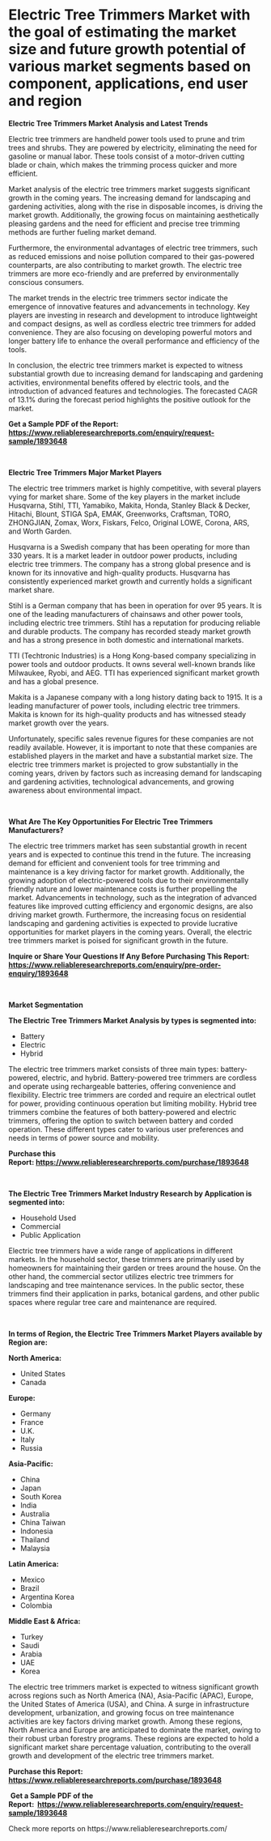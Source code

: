 <p><h1>Electric Tree Trimmers Market with the goal of estimating the market size and future growth potential of various market segments based on component, applications, end user and region</h1></p><p><strong>Electric Tree Trimmers Market Analysis and Latest Trends</strong></p>
<p><p>Electric tree trimmers are handheld power tools used to prune and trim trees and shrubs. They are powered by electricity, eliminating the need for gasoline or manual labor. These tools consist of a motor-driven cutting blade or chain, which makes the trimming process quicker and more efficient.</p><p>Market analysis of the electric tree trimmers market suggests significant growth in the coming years. The increasing demand for landscaping and gardening activities, along with the rise in disposable incomes, is driving the market growth. Additionally, the growing focus on maintaining aesthetically pleasing gardens and the need for efficient and precise tree trimming methods are further fueling market demand.</p><p>Furthermore, the environmental advantages of electric tree trimmers, such as reduced emissions and noise pollution compared to their gas-powered counterparts, are also contributing to market growth. The electric tree trimmers are more eco-friendly and are preferred by environmentally conscious consumers. </p><p>The market trends in the electric tree trimmers sector indicate the emergence of innovative features and advancements in technology. Key players are investing in research and development to introduce lightweight and compact designs, as well as cordless electric tree trimmers for added convenience. They are also focusing on developing powerful motors and longer battery life to enhance the overall performance and efficiency of the tools.</p><p>In conclusion, the electric tree trimmers market is expected to witness substantial growth due to increasing demand for landscaping and gardening activities, environmental benefits offered by electric tools, and the introduction of advanced features and technologies. The forecasted CAGR of 13.1% during the forecast period highlights the positive outlook for the market.</p></p>
<p><strong>Get a Sample PDF of the Report:&nbsp; <a href="https://www.reliableresearchreports.com/enquiry/request-sample/1893648">https://www.reliableresearchreports.com/enquiry/request-sample/1893648</a></strong></p>
<p>&nbsp;</p>
<p><strong>Electric Tree Trimmers Major Market Players</strong></p>
<p><p>The electric tree trimmers market is highly competitive, with several players vying for market share. Some of the key players in the market include Husqvarna, Stihl, TTI, Yamabiko, Makita, Honda, Stanley Black & Decker, Hitachi, Blount, STIGA SpA, EMAK, Greenworks, Craftsman, TORO, ZHONGJIAN, Zomax, Worx, Fiskars, Felco, Original LOWE, Corona, ARS, and Worth Garden.</p><p>Husqvarna is a Swedish company that has been operating for more than 330 years. It is a market leader in outdoor power products, including electric tree trimmers. The company has a strong global presence and is known for its innovative and high-quality products. Husqvarna has consistently experienced market growth and currently holds a significant market share.</p><p>Stihl is a German company that has been in operation for over 95 years. It is one of the leading manufacturers of chainsaws and other power tools, including electric tree trimmers. Stihl has a reputation for producing reliable and durable products. The company has recorded steady market growth and has a strong presence in both domestic and international markets.</p><p>TTI (Techtronic Industries) is a Hong Kong-based company specializing in power tools and outdoor products. It owns several well-known brands like Milwaukee, Ryobi, and AEG. TTI has experienced significant market growth and has a global presence.</p><p>Makita is a Japanese company with a long history dating back to 1915. It is a leading manufacturer of power tools, including electric tree trimmers. Makita is known for its high-quality products and has witnessed steady market growth over the years.</p><p>Unfortunately, specific sales revenue figures for these companies are not readily available. However, it is important to note that these companies are established players in the market and have a substantial market size. The electric tree trimmers market is projected to grow substantially in the coming years, driven by factors such as increasing demand for landscaping and gardening activities, technological advancements, and growing awareness about environmental impact.</p></p>
<p>&nbsp;</p>
<p><strong>What Are The Key Opportunities For Electric Tree Trimmers Manufacturers?</strong></p>
<p><p>The electric tree trimmers market has seen substantial growth in recent years and is expected to continue this trend in the future. The increasing demand for efficient and convenient tools for tree trimming and maintenance is a key driving factor for market growth. Additionally, the growing adoption of electric-powered tools due to their environmentally friendly nature and lower maintenance costs is further propelling the market. Advancements in technology, such as the integration of advanced features like improved cutting efficiency and ergonomic designs, are also driving market growth. Furthermore, the increasing focus on residential landscaping and gardening activities is expected to provide lucrative opportunities for market players in the coming years. Overall, the electric tree trimmers market is poised for significant growth in the future.</p></p>
<p><strong>Inquire or Share Your Questions If Any Before Purchasing This Report: <a href="https://www.reliableresearchreports.com/enquiry/pre-order-enquiry/1893648">https://www.reliableresearchreports.com/enquiry/pre-order-enquiry/1893648</a></strong></p>
<p>&nbsp;</p>
<p><strong>Market Segmentation</strong></p>
<p><strong>The Electric Tree Trimmers Market Analysis by types is segmented into:</strong></p>
<p><ul><li>Battery</li><li>Electric</li><li>Hybrid</li></ul></p>
<p><p>The electric tree trimmers market consists of three main types: battery-powered, electric, and hybrid. Battery-powered tree trimmers are cordless and operate using rechargeable batteries, offering convenience and flexibility. Electric tree trimmers are corded and require an electrical outlet for power, providing continuous operation but limiting mobility. Hybrid tree trimmers combine the features of both battery-powered and electric trimmers, offering the option to switch between battery and corded operation. These different types cater to various user preferences and needs in terms of power source and mobility.</p></p>
<p><strong>Purchase this Report:&nbsp;<a href="https://www.reliableresearchreports.com/purchase/1893648">https://www.reliableresearchreports.com/purchase/1893648</a></strong></p>
<p>&nbsp;</p>
<p><strong>The Electric Tree Trimmers Market Industry Research by Application is segmented into:</strong></p>
<p><ul><li>Household Used</li><li>Commercial</li><li>Public Application</li></ul></p>
<p><p>Electric tree trimmers have a wide range of applications in different markets. In the household sector, these trimmers are primarily used by homeowners for maintaining their garden or trees around the house. On the other hand, the commercial sector utilizes electric tree trimmers for landscaping and tree maintenance services. In the public sector, these trimmers find their application in parks, botanical gardens, and other public spaces where regular tree care and maintenance are required.</p></p>
<p>&nbsp;</p>
<p><strong>In terms of Region, the Electric Tree Trimmers Market Players available by Region are:</strong></p>
<p>
    <p> <strong> North America: </strong>
        <ul>
            <li>United States</li>
            <li>Canada</li>
        </ul>
        </p> 
    <p> <strong> Europe: </strong>
        <ul>
            <li>Germany</li>
            <li>France</li>
            <li>U.K.</li>
            <li>Italy</li>
            <li>Russia</li>
        </ul>
        </p> 
    <p> <strong> Asia-Pacific: </strong>
        <ul>
            <li>China</li>
            <li>Japan</li>
            <li>South Korea</li>
            <li>India</li>
            <li>Australia</li>
            <li>China Taiwan</li>
            <li>Indonesia</li>
            <li>Thailand</li>
            <li>Malaysia</li>
        </ul>
        </p> 
    <p> <strong> Latin America: </strong>
        <ul>
            <li>Mexico</li>
            <li>Brazil</li>
            <li>Argentina Korea</li>
            <li>Colombia</li>
        </ul>
        </p> 
    <p> <strong> Middle East & Africa: </strong>
        <ul>
            <li>Turkey</li>
            <li>Saudi</li>
            <li>Arabia</li>
            <li>UAE</li>
            <li>Korea</li>
        </ul>
    </p>
    </p>
<p><p>The electric tree trimmers market is expected to witness significant growth across regions such as North America (NA), Asia-Pacific (APAC), Europe, the United States of America (USA), and China. A surge in infrastructure development, urbanization, and growing focus on tree maintenance activities are key factors driving market growth. Among these regions, North America and Europe are anticipated to dominate the market, owing to their robust urban forestry programs. These regions are expected to hold a significant market share percentage valuation, contributing to the overall growth and development of the electric tree trimmers market.</p></p>
<p><strong>Purchase this Report: <a href="https://www.reliableresearchreports.com/purchase/1893648">https://www.reliableresearchreports.com/purchase/1893648</a></strong></p>
<p>&nbsp;<strong>Get a Sample PDF of the Report:&nbsp;&nbsp;<a href="https://www.reliableresearchreports.com/enquiry/request-sample/1893648">https://www.reliableresearchreports.com/enquiry/request-sample/1893648</a></strong></p>
<p><strong></strong></p>
<p>Check more reports on https://www.reliableresearchreports.com/</p>